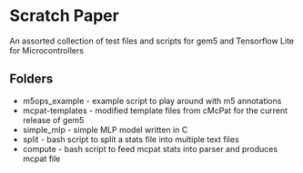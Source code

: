 # Scratch Paper
An assorted collection of test files and scripts for gem5 and Tensorflow Lite for Microcontrollers

## Folders
* m5ops_example - example script to play around with m5 annotations
* mcpat-templates - modified template files from cMcPat for the current release of gem5
* simple_mlp - simple MLP model written in C
* split - bash script to split a stats file into multiple text files
* compute - bash script to feed mcpat stats into parser and produces mcpat file